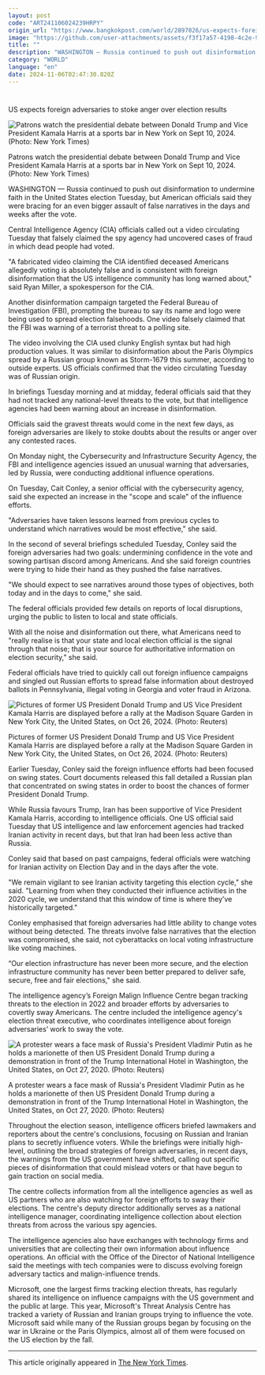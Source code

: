 ```yaml
---
layout: post
code: "ART241106024239HRPY"
origin_url: "https://www.bangkokpost.com/world/2897026/us-expects-foreign-adversaries-to-stoke-anger-over-election-results"
image: "https://github.com/user-attachments/assets/f3f17a57-4198-4c2e-9821-7083871c64d3"
title: ""
description: "WASHINGTON — Russia continued to push out disinformation to undermine faith in the United States election Tuesday, but American officials said they were bracing for an even bigger assault of false narratives in the days and weeks after the vote."
category: "WORLD"
language: "en"
date: 2024-11-06T02:47:30.820Z
---
```


# 

US expects foreign adversaries to stoke anger over election results

![Patrons watch the presidential debate between Donald Trump and Vice President Kamala Harris at a sports bar in New York on Sept 10, 2024. (Photo: New York Times)](https://github.com/user-attachments/assets/ede02f85-1632-4fad-8bdf-10d8c08c7159)

Patrons watch the presidential debate between Donald Trump and Vice President Kamala Harris at a sports bar in New York on Sept 10, 2024. (Photo: New York Times)

WASHINGTON — Russia continued to push out disinformation to undermine faith in the United States election Tuesday, but American officials said they were bracing for an even bigger assault of false narratives in the days and weeks after the vote.

Central Intelligence Agency (CIA) officials called out a video circulating Tuesday that falsely claimed the spy agency had uncovered cases of fraud in which dead people had voted.

"A fabricated video claiming the CIA identified deceased Americans allegedly voting is absolutely false and is consistent with foreign disinformation that the US intelligence community has long warned about," said Ryan Miller, a spokesperson for the CIA.

Another disinformation campaign targeted the Federal Bureau of Investigation (FBI), prompting the bureau to say its name and logo were being used to spread election falsehoods. One video falsely claimed that the FBI was warning of a terrorist threat to a polling site.

The video involving the CIA used clunky English syntax but had high production values. It was similar to disinformation about the Paris Olympics spread by a Russian group known as Storm-1679 this summer, according to outside experts. US officials confirmed that the video circulating Tuesday was of Russian origin.

In briefings Tuesday morning and at midday, federal officials said that they had not tracked any national-level threats to the vote, but that intelligence agencies had been warning about an increase in disinformation.

Officials said the gravest threats would come in the next few days, as foreign adversaries are likely to stoke doubts about the results or anger over any contested races.

On Monday night, the Cybersecurity and Infrastructure Security Agency, the FBI and intelligence agencies issued an unusual warning that adversaries, led by Russia, were conducting additional influence operations.

On Tuesday, Cait Conley, a senior official with the cybersecurity agency, said she expected an increase in the "scope and scale" of the influence efforts.

"Adversaries have taken lessons learned from previous cycles to understand which narratives would be most effective," she said.

In the second of several briefings scheduled Tuesday, Conley said the foreign adversaries had two goals: undermining confidence in the vote and sowing partisan discord among Americans. And she said foreign countries were trying to hide their hand as they pushed the false narratives.

"We should expect to see narratives around those types of objectives, both today and in the days to come," she said.

The federal officials provided few details on reports of local disruptions, urging the public to listen to local and state officials.

With all the noise and disinformation out there, what Americans need to "really realise is that your state and local election official is the signal through that noise; that is your source for authoritative information on election security," she said.

Federal officials have tried to quickly call out foreign influence campaigns and singled out Russian efforts to spread false information about destroyed ballots in Pennsylvania, illegal voting in Georgia and voter fraud in Arizona.

![Pictures of former US President Donald Trump and US Vice President Kamala Harris are displayed before a rally at the Madison Square Garden in New York City, the United States, on Oct 26, 2024. (Photo: Reuters)](https://github.com/user-attachments/assets/0d54a349-1f93-4430-bc40-310fb5d3800f)

Pictures of former US President Donald Trump and US Vice President Kamala Harris are displayed before a rally at the Madison Square Garden in New York City, the United States, on Oct 26, 2024. (Photo: Reuters)

Earlier Tuesday, Conley said the foreign influence efforts had been focused on swing states. Court documents released this fall detailed a Russian plan that concentrated on swing states in order to boost the chances of former President Donald Trump.

While Russia favours Trump, Iran has been supportive of Vice President Kamala Harris, according to intelligence officials. One US official said Tuesday that US intelligence and law enforcement agencies had tracked Iranian activity in recent days, but that Iran had been less active than Russia.

Conley said that based on past campaigns, federal officials were watching for Iranian activity on Election Day and in the days after the vote.

"We remain vigilant to see Iranian activity targeting this election cycle," she said. "Learning from when they conducted their influence activities in the 2020 cycle, we understand that this window of time is where they’ve historically targeted."

Conley emphasised that foreign adversaries had little ability to change votes without being detected. The threats involve false narratives that the election was compromised, she said, not cyberattacks on local voting infrastructure like voting machines.

“Our election infrastructure has never been more secure, and the election infrastructure community has never been better prepared to deliver safe, secure, free and fair elections," she said.

The intelligence agency’s Foreign Malign Influence Centre began tracking threats to the election in 2022 and broader efforts by adversaries to covertly sway Americans. The centre included the intelligence agency's election threat executive, who coordinates intelligence about foreign adversaries’ work to sway the vote.

![A protester wears a face mask of Russia's President Vladimir Putin as he holds a marionette of then US President Donald Trump during a demonstration in front of the Trump International Hotel in Washington, the United States, on Oct 27, 2020. (Photo: Reuters)](https://github.com/user-attachments/assets/93ad7a94-0db9-4e39-8fb7-c52625ea926b)

A protester wears a face mask of Russia's President Vladimir Putin as he holds a marionette of then US President Donald Trump during a demonstration in front of the Trump International Hotel in Washington, the United States, on Oct 27, 2020. (Photo: Reuters)

Throughout the election season, intelligence officers briefed lawmakers and reporters about the centre's conclusions, focusing on Russian and Iranian plans to secretly influence voters. While the briefings were initially high-level, outlining the broad strategies of foreign adversaries, in recent days, the warnings from the US government have shifted, calling out specific pieces of disinformation that could mislead voters or that have begun to gain traction on social media.

The centre collects information from all the intelligence agencies as well as US partners who are also watching for foreign efforts to sway their elections. The centre's deputy director additionally serves as a national intelligence manager, coordinating intelligence collection about election threats from across the various spy agencies.

The intelligence agencies also have exchanges with technology firms and universities that are collecting their own information about influence operations. An official with the Office of the Director of National Intelligence said the meetings with tech companies were to discuss evolving foreign adversary tactics and malign-influence trends.

Microsoft, one the largest firms tracking election threats, has regularly shared its intelligence on influence campaigns with the US government and the public at large. This year, Microsoft's Threat Analysis Centre has tracked a variety of Russian and Iranian groups trying to influence the vote. Microsoft said while many of the Russian groups began by focusing on the war in Ukraine or the Paris Olympics, almost all of them were focused on the US election by the fall.

* * *

This article originally appeared in [The New York Times](https://www.nytimes.com/2024/11/05/us/politics/election-threats-russia.html).